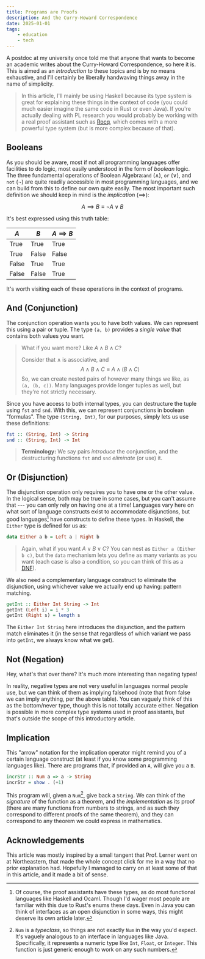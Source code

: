 ```yaml
---
title: Programs are Proofs
description: And the Curry-Howard Correspondence
date: 2025-01-01
tags:
    - education
    - tech
---
```


A postdoc at my university once told me that anyone that wants to become an
academic writes about the Curry-Howard Correspondence, so here it is. This is
aimed as an _introduction_ to these topics and is by no means exhaustive, and
I'll certainly be liberally handwaving things away in the name of simplicity.

> In this article, I'll mainly be using Haskell because its type system is great
> for explaining these things in the context of code (you could much easier
> imagine the same code in Rust or even Java). If you're actually dealing with
> PL research you would probably be working with a real proof assistant such as
> [Rocq](https://coq.inria.fr), which comes with a more powerful type system
> (but is more complex because of that).

## Booleans

As you should be aware, most if not all programming languages offer facilities
to do logic, most easily understood in the form of _boolean_ logic. The three
fundamental operations of Boolean Algebra:`and` ($\land$), `or` ($\lor$), and
`not` ($\lnot$) are quite readily accessible in most programming languages, and
we can build from this to define our own quite easily. The most important such
definition we should keep in mind is the _implication_ ($\implies$):

$$
A \implies B \equiv \lnot A \lor B
$$

It's best expressed using this truth table:

| $A$   | $B$   | $A \implies B$ |
| ----- | ----- | -------------- |
| True  | True  | True           |
| True  | False | False          |
| False | True  | True           |
| False | False | True           |

It's worth visiting each of these operations in the context of programs.

## And (Conjunction)

The conjunction operation wants you to have both values. We can represent this
using a pair or tuple. The type `(a, b)` provides a _single value_ that contains
both values you want.

> What if you want more? Like $A \land B \land C$?
>
> Consider that $\land$ is associative, and $$ A \land B \land C \equiv A \land
> (B \land C) $$ So, we can create nested pairs of however many things we like,
> as `(a, (b, c))`. Many languages provide longer tuples as well, but they're
> not strictly necessary.

Since you have access to both internal types, you can destructure the tuple
using `fst` and `snd`. With this, we can represent conjunctions in boolean
"formulas". The type `(String, Int)`, for our purposes, simply lets us use these
definitions:

```haskell
fst :: (String, Int) -> String
snd :: (String, Int) -> Int
```

> **Terminology:** We say pairs _introduce_ the conjunction, and the
> destructuring functions `fst` and `snd` _eliminate_ (or use) it.

## Or (Disjunction)

The disjunction operation only requires you to have one or the other value. In
the logical sense, both may be true in some cases, but you can't assume that ---
you can only rely on having one at a time! Languages vary here on what sort of
language constructs exist to accommodate disjunctions, but good
languages[^enums] have constructs to define these types. In Haskell, the
`Either` type is defined for us as:

```haskell
data Either a b = Left a | Right b
```

> Again, what if you want $A \lor B \lor C$? You can nest as
> `Either a (Either b c)`, but the `data` mechanism lets you define as many
> variants as you want (each case is also a condition, so you can think of this
> as a [DNF](https://en.wikipedia.org/wiki/Disjunctive_normal_form)).

We also need a complementary language construct to eliminate the disjunction,
using whichever value we actually end up having: pattern matching.

```haskell
getInt :: Either Int String -> Int
getInt (Left i) = i * 3
getInt (Right s) = length s
```

The `Either Int String` here introduces the disjunction, and the pattern match
eliminates it (in the sense that regardless of which variant we pass into
`getInt`, we always know what we get).

## Not (Negation)

Hey, what's that over there? It's much more interesting than negating types!

In reality, negative types are not very useful in languages normal people use,
but we can think of them as implying falsehood (note that from false we can
imply anything, per the above table). You can vaguely think of this as the
bottom/never type, though this is not totally accurate either. Negation is
possible in more complex type systems used in proof assistants, but that's
outside the scope of this introductory article.

## Implication

This "arrow" notation for the implication operator might remind you of a certain
language construct (at least if you know some programming languages like). There
are programs that, if provided an `A`, will give you a `B`.

```haskell
incrStr :: Num a => a -> String
incrStr = show . (+1)
```

This program will, given a `Num`[^typeclass], give back a `String`. We can think
of the _signature_ of the function as a theorem, and the _implementation_ as its
proof (there are many functions from numbers to strings, and as such they
correspond to different proofs of the same theorem), and they can correspond to
any theorem we could express in mathematics.

## Acknowledgements

This article was mostly inspired by a small tangent that Prof. Lerner went on at
Northeastern, that made the whole concept click for me in a way that no prior
explanation had. Hopefully I managed to carry on at least some of that in this
article, and it made a bit of sense.

[^enums]:
    Of course, the proof assistants have these types, as do most functional
    languages like Haskell and Ocaml. Though I'd wager most people are familiar
    with this due to Rust's enums these days. Even in Java you can think of
    interfaces as an open disjunction in some ways, this might deserve its own
    article later.

[^typeclass]:
    `Num` is a _typeclass_, so things are not exactly `Num` in the way you'd
    expect. It's vaguely analogous to an interface in languages like Java.
    Specifically, it represents a numeric type like `Int`, `Float`, or
    `Integer`. This function is just generic enough to work on any such numbers.
